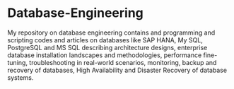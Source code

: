 # Database-Engineering
My repository on database engineering contains  and programming and scripting codes and articles on databases like SAP HANA, My SQL, PostgreSQL and MS SQL describing architecture designs, enterprise database installation landscapes and methodologies, performance fine-tuning, troubleshooting in real-world scenarios, monitoring, backup and recovery of databases, High Availability and Disaster Recovery of database systems.
